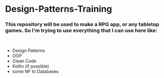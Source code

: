 # Design-Patterns-Training

<h3>This repository will be used to make a RPG app, or any tabletop games. So I'm trying to use everything that I can use here like:</h3>
<br>
<ul>
  <li>Design Patterns</li>
  <li>OOP</li>
  <li>Clean Code</li>
  <li>Kotlin (if possible)</li>
  <li>some NF to Databases</li>
<ul>
